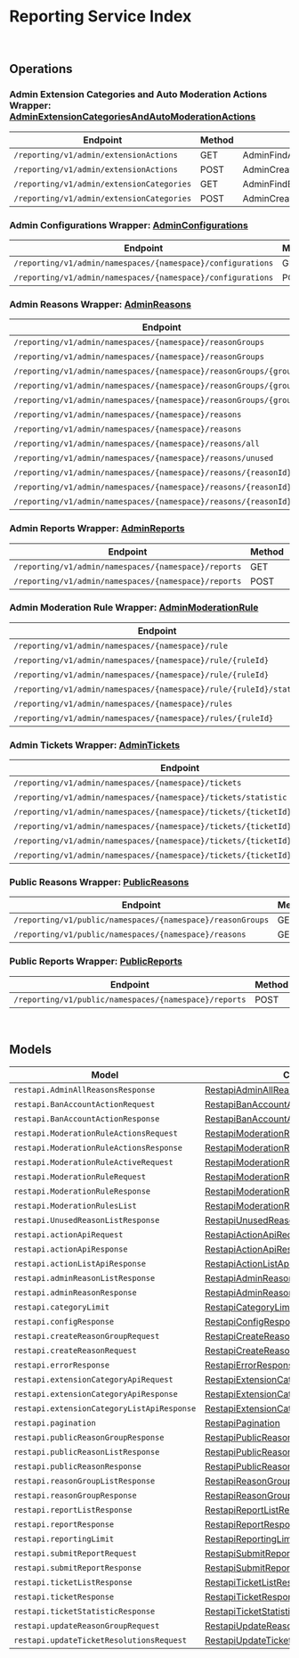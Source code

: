 # Reporting Service Index

&nbsp;  

## Operations

### Admin Extension Categories and Auto Moderation Actions Wrapper:  [AdminExtensionCategoriesAndAutoModerationActions](../../src/main/java/net/accelbyte/sdk/api/reporting/wrappers/AdminExtensionCategoriesAndAutoModerationActions.java)
| Endpoint | Method | ID | Class | Example |
|---|---|---|---|---|
| `/reporting/v1/admin/extensionActions` | GET | AdminFindActionList | [AdminFindActionList](../../src/main/java/net/accelbyte/sdk/api/reporting/operations/admin_extension_categories_and_auto_moderation_actions/AdminFindActionList.java) | [AdminFindActionList](../../samples/cli/src/main/java/net/accelbyte/sdk/cli/api/reporting/admin_extension_categories_and_auto_moderation_actions/AdminFindActionList.java) |
| `/reporting/v1/admin/extensionActions` | POST | AdminCreateModAction | [AdminCreateModAction](../../src/main/java/net/accelbyte/sdk/api/reporting/operations/admin_extension_categories_and_auto_moderation_actions/AdminCreateModAction.java) | [AdminCreateModAction](../../samples/cli/src/main/java/net/accelbyte/sdk/cli/api/reporting/admin_extension_categories_and_auto_moderation_actions/AdminCreateModAction.java) |
| `/reporting/v1/admin/extensionCategories` | GET | AdminFindExtensionCategoryList | [AdminFindExtensionCategoryList](../../src/main/java/net/accelbyte/sdk/api/reporting/operations/admin_extension_categories_and_auto_moderation_actions/AdminFindExtensionCategoryList.java) | [AdminFindExtensionCategoryList](../../samples/cli/src/main/java/net/accelbyte/sdk/cli/api/reporting/admin_extension_categories_and_auto_moderation_actions/AdminFindExtensionCategoryList.java) |
| `/reporting/v1/admin/extensionCategories` | POST | AdminCreateExtensionCategory | [AdminCreateExtensionCategory](../../src/main/java/net/accelbyte/sdk/api/reporting/operations/admin_extension_categories_and_auto_moderation_actions/AdminCreateExtensionCategory.java) | [AdminCreateExtensionCategory](../../samples/cli/src/main/java/net/accelbyte/sdk/cli/api/reporting/admin_extension_categories_and_auto_moderation_actions/AdminCreateExtensionCategory.java) |

### Admin Configurations Wrapper:  [AdminConfigurations](../../src/main/java/net/accelbyte/sdk/api/reporting/wrappers/AdminConfigurations.java)
| Endpoint | Method | ID | Class | Example |
|---|---|---|---|---|
| `/reporting/v1/admin/namespaces/{namespace}/configurations` | GET | Get | [Get](../../src/main/java/net/accelbyte/sdk/api/reporting/operations/admin_configurations/Get.java) | [Get](../../samples/cli/src/main/java/net/accelbyte/sdk/cli/api/reporting/admin_configurations/Get.java) |
| `/reporting/v1/admin/namespaces/{namespace}/configurations` | POST | Upsert | [Upsert](../../src/main/java/net/accelbyte/sdk/api/reporting/operations/admin_configurations/Upsert.java) | [Upsert](../../samples/cli/src/main/java/net/accelbyte/sdk/cli/api/reporting/admin_configurations/Upsert.java) |

### Admin Reasons Wrapper:  [AdminReasons](../../src/main/java/net/accelbyte/sdk/api/reporting/wrappers/AdminReasons.java)
| Endpoint | Method | ID | Class | Example |
|---|---|---|---|---|
| `/reporting/v1/admin/namespaces/{namespace}/reasonGroups` | GET | AdminListReasonGroups | [AdminListReasonGroups](../../src/main/java/net/accelbyte/sdk/api/reporting/operations/admin_reasons/AdminListReasonGroups.java) | [AdminListReasonGroups](../../samples/cli/src/main/java/net/accelbyte/sdk/cli/api/reporting/admin_reasons/AdminListReasonGroups.java) |
| `/reporting/v1/admin/namespaces/{namespace}/reasonGroups` | POST | CreateReasonGroup | [CreateReasonGroup](../../src/main/java/net/accelbyte/sdk/api/reporting/operations/admin_reasons/CreateReasonGroup.java) | [CreateReasonGroup](../../samples/cli/src/main/java/net/accelbyte/sdk/cli/api/reporting/admin_reasons/CreateReasonGroup.java) |
| `/reporting/v1/admin/namespaces/{namespace}/reasonGroups/{groupId}` | GET | GetReasonGroup | [GetReasonGroup](../../src/main/java/net/accelbyte/sdk/api/reporting/operations/admin_reasons/GetReasonGroup.java) | [GetReasonGroup](../../samples/cli/src/main/java/net/accelbyte/sdk/cli/api/reporting/admin_reasons/GetReasonGroup.java) |
| `/reporting/v1/admin/namespaces/{namespace}/reasonGroups/{groupId}` | DELETE | DeleteReasonGroup | [DeleteReasonGroup](../../src/main/java/net/accelbyte/sdk/api/reporting/operations/admin_reasons/DeleteReasonGroup.java) | [DeleteReasonGroup](../../samples/cli/src/main/java/net/accelbyte/sdk/cli/api/reporting/admin_reasons/DeleteReasonGroup.java) |
| `/reporting/v1/admin/namespaces/{namespace}/reasonGroups/{groupId}` | PATCH | UpdateReasonGroup | [UpdateReasonGroup](../../src/main/java/net/accelbyte/sdk/api/reporting/operations/admin_reasons/UpdateReasonGroup.java) | [UpdateReasonGroup](../../samples/cli/src/main/java/net/accelbyte/sdk/cli/api/reporting/admin_reasons/UpdateReasonGroup.java) |
| `/reporting/v1/admin/namespaces/{namespace}/reasons` | GET | AdminGetReasons | [AdminGetReasons](../../src/main/java/net/accelbyte/sdk/api/reporting/operations/admin_reasons/AdminGetReasons.java) | [AdminGetReasons](../../samples/cli/src/main/java/net/accelbyte/sdk/cli/api/reporting/admin_reasons/AdminGetReasons.java) |
| `/reporting/v1/admin/namespaces/{namespace}/reasons` | POST | CreateReason | [CreateReason](../../src/main/java/net/accelbyte/sdk/api/reporting/operations/admin_reasons/CreateReason.java) | [CreateReason](../../samples/cli/src/main/java/net/accelbyte/sdk/cli/api/reporting/admin_reasons/CreateReason.java) |
| `/reporting/v1/admin/namespaces/{namespace}/reasons/all` | GET | AdminGetAllReasons | [AdminGetAllReasons](../../src/main/java/net/accelbyte/sdk/api/reporting/operations/admin_reasons/AdminGetAllReasons.java) | [AdminGetAllReasons](../../samples/cli/src/main/java/net/accelbyte/sdk/cli/api/reporting/admin_reasons/AdminGetAllReasons.java) |
| `/reporting/v1/admin/namespaces/{namespace}/reasons/unused` | GET | AdminGetUnusedReasons | [AdminGetUnusedReasons](../../src/main/java/net/accelbyte/sdk/api/reporting/operations/admin_reasons/AdminGetUnusedReasons.java) | [AdminGetUnusedReasons](../../samples/cli/src/main/java/net/accelbyte/sdk/cli/api/reporting/admin_reasons/AdminGetUnusedReasons.java) |
| `/reporting/v1/admin/namespaces/{namespace}/reasons/{reasonId}` | GET | AdminGetReason | [AdminGetReason](../../src/main/java/net/accelbyte/sdk/api/reporting/operations/admin_reasons/AdminGetReason.java) | [AdminGetReason](../../samples/cli/src/main/java/net/accelbyte/sdk/cli/api/reporting/admin_reasons/AdminGetReason.java) |
| `/reporting/v1/admin/namespaces/{namespace}/reasons/{reasonId}` | DELETE | DeleteReason | [DeleteReason](../../src/main/java/net/accelbyte/sdk/api/reporting/operations/admin_reasons/DeleteReason.java) | [DeleteReason](../../samples/cli/src/main/java/net/accelbyte/sdk/cli/api/reporting/admin_reasons/DeleteReason.java) |
| `/reporting/v1/admin/namespaces/{namespace}/reasons/{reasonId}` | PATCH | UpdateReason | [UpdateReason](../../src/main/java/net/accelbyte/sdk/api/reporting/operations/admin_reasons/UpdateReason.java) | [UpdateReason](../../samples/cli/src/main/java/net/accelbyte/sdk/cli/api/reporting/admin_reasons/UpdateReason.java) |

### Admin Reports Wrapper:  [AdminReports](../../src/main/java/net/accelbyte/sdk/api/reporting/wrappers/AdminReports.java)
| Endpoint | Method | ID | Class | Example |
|---|---|---|---|---|
| `/reporting/v1/admin/namespaces/{namespace}/reports` | GET | ListReports | [ListReports](../../src/main/java/net/accelbyte/sdk/api/reporting/operations/admin_reports/ListReports.java) | [ListReports](../../samples/cli/src/main/java/net/accelbyte/sdk/cli/api/reporting/admin_reports/ListReports.java) |
| `/reporting/v1/admin/namespaces/{namespace}/reports` | POST | AdminSubmitReport | [AdminSubmitReport](../../src/main/java/net/accelbyte/sdk/api/reporting/operations/admin_reports/AdminSubmitReport.java) | [AdminSubmitReport](../../samples/cli/src/main/java/net/accelbyte/sdk/cli/api/reporting/admin_reports/AdminSubmitReport.java) |

### Admin Moderation Rule Wrapper:  [AdminModerationRule](../../src/main/java/net/accelbyte/sdk/api/reporting/wrappers/AdminModerationRule.java)
| Endpoint | Method | ID | Class | Example |
|---|---|---|---|---|
| `/reporting/v1/admin/namespaces/{namespace}/rule` | POST | CreateModerationRule | [CreateModerationRule](../../src/main/java/net/accelbyte/sdk/api/reporting/operations/admin_moderation_rule/CreateModerationRule.java) | [CreateModerationRule](../../samples/cli/src/main/java/net/accelbyte/sdk/cli/api/reporting/admin_moderation_rule/CreateModerationRule.java) |
| `/reporting/v1/admin/namespaces/{namespace}/rule/{ruleId}` | PUT | UpdateModerationRule | [UpdateModerationRule](../../src/main/java/net/accelbyte/sdk/api/reporting/operations/admin_moderation_rule/UpdateModerationRule.java) | [UpdateModerationRule](../../samples/cli/src/main/java/net/accelbyte/sdk/cli/api/reporting/admin_moderation_rule/UpdateModerationRule.java) |
| `/reporting/v1/admin/namespaces/{namespace}/rule/{ruleId}` | DELETE | DeleteModerationRule | [DeleteModerationRule](../../src/main/java/net/accelbyte/sdk/api/reporting/operations/admin_moderation_rule/DeleteModerationRule.java) | [DeleteModerationRule](../../samples/cli/src/main/java/net/accelbyte/sdk/cli/api/reporting/admin_moderation_rule/DeleteModerationRule.java) |
| `/reporting/v1/admin/namespaces/{namespace}/rule/{ruleId}/status` | PUT | UpdateModerationRuleStatus | [UpdateModerationRuleStatus](../../src/main/java/net/accelbyte/sdk/api/reporting/operations/admin_moderation_rule/UpdateModerationRuleStatus.java) | [UpdateModerationRuleStatus](../../samples/cli/src/main/java/net/accelbyte/sdk/cli/api/reporting/admin_moderation_rule/UpdateModerationRuleStatus.java) |
| `/reporting/v1/admin/namespaces/{namespace}/rules` | GET | GetModerationRules | [GetModerationRules](../../src/main/java/net/accelbyte/sdk/api/reporting/operations/admin_moderation_rule/GetModerationRules.java) | [GetModerationRules](../../samples/cli/src/main/java/net/accelbyte/sdk/cli/api/reporting/admin_moderation_rule/GetModerationRules.java) |
| `/reporting/v1/admin/namespaces/{namespace}/rules/{ruleId}` | GET | GetModerationRuleDetails | [GetModerationRuleDetails](../../src/main/java/net/accelbyte/sdk/api/reporting/operations/admin_moderation_rule/GetModerationRuleDetails.java) | [GetModerationRuleDetails](../../samples/cli/src/main/java/net/accelbyte/sdk/cli/api/reporting/admin_moderation_rule/GetModerationRuleDetails.java) |

### Admin Tickets Wrapper:  [AdminTickets](../../src/main/java/net/accelbyte/sdk/api/reporting/wrappers/AdminTickets.java)
| Endpoint | Method | ID | Class | Example |
|---|---|---|---|---|
| `/reporting/v1/admin/namespaces/{namespace}/tickets` | GET | ListTickets | [ListTickets](../../src/main/java/net/accelbyte/sdk/api/reporting/operations/admin_tickets/ListTickets.java) | [ListTickets](../../samples/cli/src/main/java/net/accelbyte/sdk/cli/api/reporting/admin_tickets/ListTickets.java) |
| `/reporting/v1/admin/namespaces/{namespace}/tickets/statistic` | GET | TicketStatistic | [TicketStatistic](../../src/main/java/net/accelbyte/sdk/api/reporting/operations/admin_tickets/TicketStatistic.java) | [TicketStatistic](../../samples/cli/src/main/java/net/accelbyte/sdk/cli/api/reporting/admin_tickets/TicketStatistic.java) |
| `/reporting/v1/admin/namespaces/{namespace}/tickets/{ticketId}` | GET | GetTicketDetail | [GetTicketDetail](../../src/main/java/net/accelbyte/sdk/api/reporting/operations/admin_tickets/GetTicketDetail.java) | [GetTicketDetail](../../samples/cli/src/main/java/net/accelbyte/sdk/cli/api/reporting/admin_tickets/GetTicketDetail.java) |
| `/reporting/v1/admin/namespaces/{namespace}/tickets/{ticketId}` | DELETE | DeleteTicket | [DeleteTicket](../../src/main/java/net/accelbyte/sdk/api/reporting/operations/admin_tickets/DeleteTicket.java) | [DeleteTicket](../../samples/cli/src/main/java/net/accelbyte/sdk/cli/api/reporting/admin_tickets/DeleteTicket.java) |
| `/reporting/v1/admin/namespaces/{namespace}/tickets/{ticketId}/reports` | GET | GetReportsByTicket | [GetReportsByTicket](../../src/main/java/net/accelbyte/sdk/api/reporting/operations/admin_tickets/GetReportsByTicket.java) | [GetReportsByTicket](../../samples/cli/src/main/java/net/accelbyte/sdk/cli/api/reporting/admin_tickets/GetReportsByTicket.java) |
| `/reporting/v1/admin/namespaces/{namespace}/tickets/{ticketId}/resolutions` | POST | UpdateTicketResolutions | [UpdateTicketResolutions](../../src/main/java/net/accelbyte/sdk/api/reporting/operations/admin_tickets/UpdateTicketResolutions.java) | [UpdateTicketResolutions](../../samples/cli/src/main/java/net/accelbyte/sdk/cli/api/reporting/admin_tickets/UpdateTicketResolutions.java) |

### Public Reasons Wrapper:  [PublicReasons](../../src/main/java/net/accelbyte/sdk/api/reporting/wrappers/PublicReasons.java)
| Endpoint | Method | ID | Class | Example |
|---|---|---|---|---|
| `/reporting/v1/public/namespaces/{namespace}/reasonGroups` | GET | PublicListReasonGroups | [PublicListReasonGroups](../../src/main/java/net/accelbyte/sdk/api/reporting/operations/public_reasons/PublicListReasonGroups.java) | [PublicListReasonGroups](../../samples/cli/src/main/java/net/accelbyte/sdk/cli/api/reporting/public_reasons/PublicListReasonGroups.java) |
| `/reporting/v1/public/namespaces/{namespace}/reasons` | GET | PublicGetReasons | [PublicGetReasons](../../src/main/java/net/accelbyte/sdk/api/reporting/operations/public_reasons/PublicGetReasons.java) | [PublicGetReasons](../../samples/cli/src/main/java/net/accelbyte/sdk/cli/api/reporting/public_reasons/PublicGetReasons.java) |

### Public Reports Wrapper:  [PublicReports](../../src/main/java/net/accelbyte/sdk/api/reporting/wrappers/PublicReports.java)
| Endpoint | Method | ID | Class | Example |
|---|---|---|---|---|
| `/reporting/v1/public/namespaces/{namespace}/reports` | POST | SubmitReport | [SubmitReport](../../src/main/java/net/accelbyte/sdk/api/reporting/operations/public_reports/SubmitReport.java) | [SubmitReport](../../samples/cli/src/main/java/net/accelbyte/sdk/cli/api/reporting/public_reports/SubmitReport.java) |


&nbsp;  

## Models

| Model | Class |
|---|---|
| `restapi.AdminAllReasonsResponse` | [RestapiAdminAllReasonsResponse](../../src/main/java/net/accelbyte/sdk/api/reporting/models/RestapiAdminAllReasonsResponse.java) |
| `restapi.BanAccountActionRequest` | [RestapiBanAccountActionRequest](../../src/main/java/net/accelbyte/sdk/api/reporting/models/RestapiBanAccountActionRequest.java) |
| `restapi.BanAccountActionResponse` | [RestapiBanAccountActionResponse](../../src/main/java/net/accelbyte/sdk/api/reporting/models/RestapiBanAccountActionResponse.java) |
| `restapi.ModerationRuleActionsRequest` | [RestapiModerationRuleActionsRequest](../../src/main/java/net/accelbyte/sdk/api/reporting/models/RestapiModerationRuleActionsRequest.java) |
| `restapi.ModerationRuleActionsResponse` | [RestapiModerationRuleActionsResponse](../../src/main/java/net/accelbyte/sdk/api/reporting/models/RestapiModerationRuleActionsResponse.java) |
| `restapi.ModerationRuleActiveRequest` | [RestapiModerationRuleActiveRequest](../../src/main/java/net/accelbyte/sdk/api/reporting/models/RestapiModerationRuleActiveRequest.java) |
| `restapi.ModerationRuleRequest` | [RestapiModerationRuleRequest](../../src/main/java/net/accelbyte/sdk/api/reporting/models/RestapiModerationRuleRequest.java) |
| `restapi.ModerationRuleResponse` | [RestapiModerationRuleResponse](../../src/main/java/net/accelbyte/sdk/api/reporting/models/RestapiModerationRuleResponse.java) |
| `restapi.ModerationRulesList` | [RestapiModerationRulesList](../../src/main/java/net/accelbyte/sdk/api/reporting/models/RestapiModerationRulesList.java) |
| `restapi.UnusedReasonListResponse` | [RestapiUnusedReasonListResponse](../../src/main/java/net/accelbyte/sdk/api/reporting/models/RestapiUnusedReasonListResponse.java) |
| `restapi.actionApiRequest` | [RestapiActionApiRequest](../../src/main/java/net/accelbyte/sdk/api/reporting/models/RestapiActionApiRequest.java) |
| `restapi.actionApiResponse` | [RestapiActionApiResponse](../../src/main/java/net/accelbyte/sdk/api/reporting/models/RestapiActionApiResponse.java) |
| `restapi.actionListApiResponse` | [RestapiActionListApiResponse](../../src/main/java/net/accelbyte/sdk/api/reporting/models/RestapiActionListApiResponse.java) |
| `restapi.adminReasonListResponse` | [RestapiAdminReasonListResponse](../../src/main/java/net/accelbyte/sdk/api/reporting/models/RestapiAdminReasonListResponse.java) |
| `restapi.adminReasonResponse` | [RestapiAdminReasonResponse](../../src/main/java/net/accelbyte/sdk/api/reporting/models/RestapiAdminReasonResponse.java) |
| `restapi.categoryLimit` | [RestapiCategoryLimit](../../src/main/java/net/accelbyte/sdk/api/reporting/models/RestapiCategoryLimit.java) |
| `restapi.configResponse` | [RestapiConfigResponse](../../src/main/java/net/accelbyte/sdk/api/reporting/models/RestapiConfigResponse.java) |
| `restapi.createReasonGroupRequest` | [RestapiCreateReasonGroupRequest](../../src/main/java/net/accelbyte/sdk/api/reporting/models/RestapiCreateReasonGroupRequest.java) |
| `restapi.createReasonRequest` | [RestapiCreateReasonRequest](../../src/main/java/net/accelbyte/sdk/api/reporting/models/RestapiCreateReasonRequest.java) |
| `restapi.errorResponse` | [RestapiErrorResponse](../../src/main/java/net/accelbyte/sdk/api/reporting/models/RestapiErrorResponse.java) |
| `restapi.extensionCategoryApiRequest` | [RestapiExtensionCategoryApiRequest](../../src/main/java/net/accelbyte/sdk/api/reporting/models/RestapiExtensionCategoryApiRequest.java) |
| `restapi.extensionCategoryApiResponse` | [RestapiExtensionCategoryApiResponse](../../src/main/java/net/accelbyte/sdk/api/reporting/models/RestapiExtensionCategoryApiResponse.java) |
| `restapi.extensionCategoryListApiResponse` | [RestapiExtensionCategoryListApiResponse](../../src/main/java/net/accelbyte/sdk/api/reporting/models/RestapiExtensionCategoryListApiResponse.java) |
| `restapi.pagination` | [RestapiPagination](../../src/main/java/net/accelbyte/sdk/api/reporting/models/RestapiPagination.java) |
| `restapi.publicReasonGroupResponse` | [RestapiPublicReasonGroupResponse](../../src/main/java/net/accelbyte/sdk/api/reporting/models/RestapiPublicReasonGroupResponse.java) |
| `restapi.publicReasonListResponse` | [RestapiPublicReasonListResponse](../../src/main/java/net/accelbyte/sdk/api/reporting/models/RestapiPublicReasonListResponse.java) |
| `restapi.publicReasonResponse` | [RestapiPublicReasonResponse](../../src/main/java/net/accelbyte/sdk/api/reporting/models/RestapiPublicReasonResponse.java) |
| `restapi.reasonGroupListResponse` | [RestapiReasonGroupListResponse](../../src/main/java/net/accelbyte/sdk/api/reporting/models/RestapiReasonGroupListResponse.java) |
| `restapi.reasonGroupResponse` | [RestapiReasonGroupResponse](../../src/main/java/net/accelbyte/sdk/api/reporting/models/RestapiReasonGroupResponse.java) |
| `restapi.reportListResponse` | [RestapiReportListResponse](../../src/main/java/net/accelbyte/sdk/api/reporting/models/RestapiReportListResponse.java) |
| `restapi.reportResponse` | [RestapiReportResponse](../../src/main/java/net/accelbyte/sdk/api/reporting/models/RestapiReportResponse.java) |
| `restapi.reportingLimit` | [RestapiReportingLimit](../../src/main/java/net/accelbyte/sdk/api/reporting/models/RestapiReportingLimit.java) |
| `restapi.submitReportRequest` | [RestapiSubmitReportRequest](../../src/main/java/net/accelbyte/sdk/api/reporting/models/RestapiSubmitReportRequest.java) |
| `restapi.submitReportResponse` | [RestapiSubmitReportResponse](../../src/main/java/net/accelbyte/sdk/api/reporting/models/RestapiSubmitReportResponse.java) |
| `restapi.ticketListResponse` | [RestapiTicketListResponse](../../src/main/java/net/accelbyte/sdk/api/reporting/models/RestapiTicketListResponse.java) |
| `restapi.ticketResponse` | [RestapiTicketResponse](../../src/main/java/net/accelbyte/sdk/api/reporting/models/RestapiTicketResponse.java) |
| `restapi.ticketStatisticResponse` | [RestapiTicketStatisticResponse](../../src/main/java/net/accelbyte/sdk/api/reporting/models/RestapiTicketStatisticResponse.java) |
| `restapi.updateReasonGroupRequest` | [RestapiUpdateReasonGroupRequest](../../src/main/java/net/accelbyte/sdk/api/reporting/models/RestapiUpdateReasonGroupRequest.java) |
| `restapi.updateTicketResolutionsRequest` | [RestapiUpdateTicketResolutionsRequest](../../src/main/java/net/accelbyte/sdk/api/reporting/models/RestapiUpdateTicketResolutionsRequest.java) |
